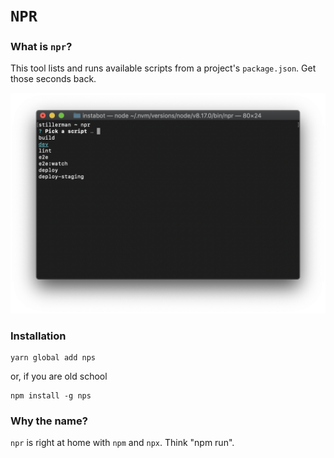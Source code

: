 # `NPR`
### What is `npr`?
This tool lists and runs available scripts from a project's `package.json`. Get those seconds back.

![Screenshot](./screenshot.png)

### Installation
```
yarn global add nps
```
or, if you are old school
```
npm install -g nps
```

### Why the name?
`npr` is right at home with `npm` and `npx`. Think "npm run".
